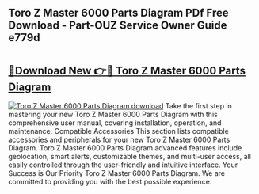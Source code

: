 ## Toro Z Master 6000 Parts Diagram PDf Free Download - Part-OUZ Service Owner Guide e779d

# <h2><a href="http://dfuqbw.blite.top/?on=Toro+Z+Master+6000+Parts+Diagram">🔗Download New 👉🔴 Toro Z Master 6000 Parts Diagram</a></h2>

[![Toro Z Master 6000 Parts Diagram download](https://i.imgur.com/lujVjoI.png)](http://dfuqbw.blite.top/?on=Toro+Z+Master+6000+Parts+Diagram)
Take the first step in mastering your new Toro Z Master 6000 Parts Diagram with this comprehensive user manual, covering installation, operation, and maintenance. Compatible Accessories This section lists compatible accessories and peripherals for your new Toro Z Master 6000 Parts Diagram. Toro Z Master 6000 Parts Diagram advanced features include geolocation, smart alerts, customizable themes, and multi-user access, all easily controlled through the user-friendly and intuitive interface. Your Success is Our Priority Toro Z Master 6000 Parts Diagram. We are committed to providing you with the best possible experience.
